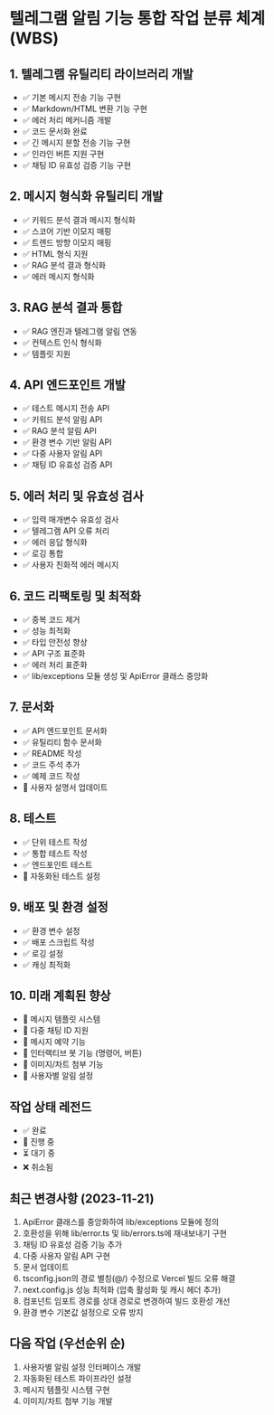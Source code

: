 # 텔레그램 알림 기능 통합 작업 분류 체계 (WBS)

## 1. 텔레그램 유틸리티 라이브러리 개발
- ✅ 기본 메시지 전송 기능 구현
- ✅ Markdown/HTML 변환 기능 구현
- ✅ 에러 처리 메커니즘 개발
- ✅ 코드 문서화 완료
- ✅ 긴 메시지 분할 전송 기능 구현
- ✅ 인라인 버튼 지원 구현
- ✅ 채팅 ID 유효성 검증 기능 구현

## 2. 메시지 형식화 유틸리티 개발
- ✅ 키워드 분석 결과 메시지 형식화
- ✅ 스코어 기반 이모지 매핑
- ✅ 트렌드 방향 이모지 매핑
- ✅ HTML 형식 지원
- ✅ RAG 분석 결과 형식화
- ✅ 에러 메시지 형식화

## 3. RAG 분석 결과 통합
- ✅ RAG 엔진과 텔레그램 알림 연동
- ✅ 컨텍스트 인식 형식화
- ✅ 템플릿 지원

## 4. API 엔드포인트 개발
- ✅ 테스트 메시지 전송 API
- ✅ 키워드 분석 알림 API
- ✅ RAG 분석 알림 API
- ✅ 환경 변수 기반 알림 API
- ✅ 다중 사용자 알림 API
- ✅ 채팅 ID 유효성 검증 API

## 5. 에러 처리 및 유효성 검사
- ✅ 입력 매개변수 유효성 검사
- ✅ 텔레그램 API 오류 처리
- ✅ 에러 응답 형식화
- ✅ 로깅 통합
- ✅ 사용자 친화적 에러 메시지

## 6. 코드 리팩토링 및 최적화
- ✅ 중복 코드 제거
- ✅ 성능 최적화
- ✅ 타입 안전성 향상
- ✅ API 구조 표준화
- ✅ 에러 처리 표준화
- ✅ lib/exceptions 모듈 생성 및 ApiError 클래스 중앙화

## 7. 문서화
- ✅ API 엔드포인트 문서화
- ✅ 유틸리티 함수 문서화
- ✅ README 작성
- ✅ 코드 주석 추가
- ✅ 예제 코드 작성
- 🔄 사용자 설명서 업데이트

## 8. 테스트
- ✅ 단위 테스트 작성
- ✅ 통합 테스트 작성
- ✅ 엔드포인트 테스트
- 🔄 자동화된 테스트 설정

## 9. 배포 및 환경 설정
- ✅ 환경 변수 설정
- ✅ 배포 스크립트 작성
- ✅ 로깅 설정
- ✅ 캐싱 최적화

## 10. 미래 계획된 향상
- 🔄 메시지 템플릿 시스템
- 🔄 다중 채팅 ID 지원
- 🔄 메시지 예약 기능
- 🔄 인터랙티브 봇 기능 (명령어, 버튼)
- 🔄 이미지/차트 첨부 기능
- 🔄 사용자별 알림 설정

## 작업 상태 레전드
- ✅ 완료
- 🔄 진행 중
- ⏳ 대기 중
- ❌ 취소됨

## 최근 변경사항 (2023-11-21)
1. ApiError 클래스를 중앙화하여 lib/exceptions 모듈에 정의
2. 호환성을 위해 lib/error.ts 및 lib/errors.ts에 재내보내기 구현
3. 채팅 ID 유효성 검증 기능 추가
4. 다중 사용자 알림 API 구현
5. 문서 업데이트
6. tsconfig.json의 경로 별칭(@/) 수정으로 Vercel 빌드 오류 해결
7. next.config.js 성능 최적화 (압축 활성화 및 캐시 헤더 추가)
8. 컴포넌트 임포트 경로를 상대 경로로 변경하여 빌드 호환성 개선
9. 환경 변수 기본값 설정으로 오류 방지

## 다음 작업 (우선순위 순)
1. 사용자별 알림 설정 인터페이스 개발
2. 자동화된 테스트 파이프라인 설정
3. 메시지 템플릿 시스템 구현
4. 이미지/차트 첨부 기능 개발 